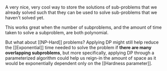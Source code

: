 
A very nice, very cool way to store the solutions of sub-problems that we already solved such that they can be used to solve sub-problems that we haven't solved yet. 

This works great when the number of subproblems, and the amount of time taken to solve a subproblem, are both polynomial.

But what about [[NP-Hard]] problems? Applying DP might still help reduce the [[Exponential]] time needed to solve the problem if **there are many overlapping subproblems**, but more specifically, applying DP through a parameterized algorithm could help us reign-in the amount of space as it would be exponentially dependent only on the [[Hardness parameter]].
